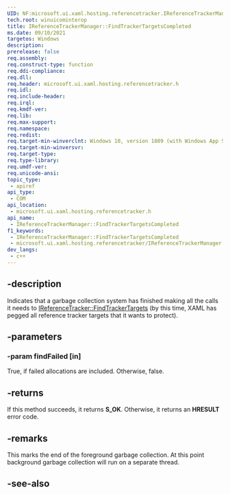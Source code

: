```yaml
---
UID: NF:microsoft.ui.xaml.hosting.referencetracker.IReferenceTrackerManager.FindTrackerTargetsCompleted
tech.root: winuicominterop
title: IReferenceTrackerManager::FindTrackerTargetsCompleted
ms.date: 09/10/2021
targetos: Windows
description: 
prerelease: false
req.assembly: 
req.construct-type: function
req.ddi-compliance: 
req.dll: 
req.header: microsoft.ui.xaml.hosting.referencetracker.h
req.idl: 
req.include-header: 
req.irql: 
req.kmdf-ver: 
req.lib: 
req.max-support: 
req.namespace: 
req.redist: 
req.target-min-winverclnt: Windows 10, version 1809 (with Windows App SDK 0.5 or later)
req.target-min-winversvr: 
req.target-type: 
req.type-library: 
req.umdf-ver: 
req.unicode-ansi: 
topic_type:
 - apiref
api_type:
 - COM
api_location:
 - microsoft.ui.xaml.hosting.referencetracker.h
api_name:
 - IReferenceTrackerManager::FindTrackerTargetsCompleted
f1_keywords:
 - IReferenceTrackerManager::FindTrackerTargetsCompleted
 - microsoft.ui.xaml.hosting.referencetracker/IReferenceTrackerManager::FindTrackerTargetsCompleted
dev_langs:
 - c++
---
```


## -description

Indicates that a garbage collection system has finished making all the calls it needs to [IReferenceTracker::FindTrackerTargets](nf-microsoft-ui-xaml-hosting-referencetracker-ireferencetracker-findtrackertargets.md) (by this time, XAML has pegged all reference tracker targets that it wants to protect).

## -parameters

### -param findFailed [in]

True, if failed allocations are included. Otherwise, false.

## -returns

If this method succeeds, it returns **S_OK**. Otherwise, it returns an **HRESULT** error code.

## -remarks

This marks the end of the foreground garbage collection. At this point background garbage collection will run on a separate thread.

## -see-also
